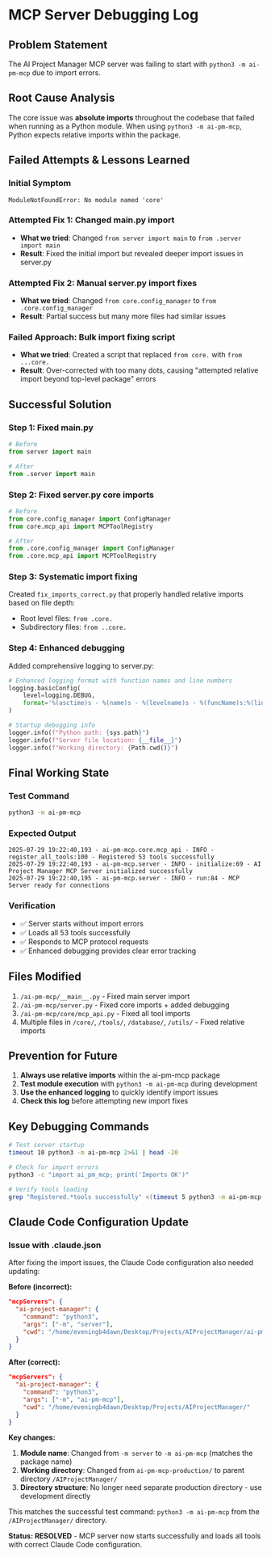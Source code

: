 # MCP Server Debugging Log

## Problem Statement
The AI Project Manager MCP server was failing to start with `python3 -m ai-pm-mcp` due to import errors.

## Root Cause Analysis
The core issue was **absolute imports** throughout the codebase that failed when running as a Python module. When using `python3 -m ai-pm-mcp`, Python expects relative imports within the package.

## Failed Attempts & Lessons Learned

### Initial Symptom
```
ModuleNotFoundError: No module named 'core'
```

### Attempted Fix 1: Changed __main__.py import
- **What we tried**: Changed `from server import main` to `from .server import main`
- **Result**: Fixed the initial import but revealed deeper import issues in server.py

### Attempted Fix 2: Manual server.py import fixes  
- **What we tried**: Changed `from core.config_manager` to `from .core.config_manager`
- **Result**: Partial success but many more files had similar issues

### Failed Approach: Bulk import fixing script
- **What we tried**: Created a script that replaced `from core.` with `from ...core.`
- **Result**: Over-corrected with too many dots, causing "attempted relative import beyond top-level package" errors

## Successful Solution

### Step 1: Fixed __main__.py
```python
# Before
from server import main

# After  
from .server import main
```

### Step 2: Fixed server.py core imports
```python
# Before
from core.config_manager import ConfigManager
from core.mcp_api import MCPToolRegistry

# After
from .core.config_manager import ConfigManager
from .core.mcp_api import MCPToolRegistry
```

### Step 3: Systematic import fixing
Created `fix_imports_correct.py` that properly handled relative imports based on file depth:
- Root level files: `from .core.`
- Subdirectory files: `from ..core.`

### Step 4: Enhanced debugging
Added comprehensive logging to server.py:
```python
# Enhanced logging format with function names and line numbers
logging.basicConfig(
    level=logging.DEBUG,
    format='%(asctime)s - %(name)s - %(levelname)s - %(funcName)s:%(lineno)d - %(message)s'
)

# Startup debugging info
logger.info(f"Python path: {sys.path}")
logger.info(f"Server file location: {__file__}")
logger.info(f"Working directory: {Path.cwd()}")
```

## Final Working State

### Test Command
```bash
python3 -m ai-pm-mcp
```

### Expected Output
```
2025-07-29 19:22:40,193 - ai-pm-mcp.core.mcp_api - INFO - register_all_tools:100 - Registered 53 tools successfully
2025-07-29 19:22:40,193 - ai-pm-mcp.server - INFO - initialize:69 - AI Project Manager MCP Server initialized successfully
2025-07-29 19:22:40,195 - ai-pm-mcp.server - INFO - run:84 - MCP Server ready for connections
```

### Verification
- ✅ Server starts without import errors
- ✅ Loads all 53 tools successfully  
- ✅ Responds to MCP protocol requests
- ✅ Enhanced debugging provides clear error tracking

## Files Modified
1. `/ai-pm-mcp/__main__.py` - Fixed main server import
2. `/ai-pm-mcp/server.py` - Fixed core imports + added debugging
3. `/ai-pm-mcp/core/mcp_api.py` - Fixed all tool imports
4. Multiple files in `/core/`, `/tools/`, `/database/`, `/utils/` - Fixed relative imports

## Prevention for Future
1. **Always use relative imports** within the ai-pm-mcp package
2. **Test module execution** with `python3 -m ai-pm-mcp` during development
3. **Use the enhanced logging** to quickly identify import issues
4. **Check this log** before attempting new import fixes

## Key Debugging Commands
```bash
# Test server startup
timeout 10 python3 -m ai-pm-mcp 2>&1 | head -20

# Check for import errors
python3 -c "import ai_pm_mcp; print('Imports OK')"

# Verify tools loading
grep "Registered.*tools successfully" <(timeout 5 python3 -m ai-pm-mcp 2>&1)
```

## Claude Code Configuration Update

### Issue with .claude.json
After fixing the import issues, the Claude Code configuration also needed updating:

**Before (incorrect):**
```json
"mcpServers": {
  "ai-project-manager": {
    "command": "python3",
    "args": ["-m", "server"],
    "cwd": "/home/eveningb4dawn/Desktop/Projects/AIProjectManager/ai-pm-mcp-production/"
  }
}
```

**After (correct):**
```json
"mcpServers": {
  "ai-project-manager": {
    "command": "python3", 
    "args": ["-m", "ai-pm-mcp"],
    "cwd": "/home/eveningb4dawn/Desktop/Projects/AIProjectManager/"
  }
}
```

**Key changes:**
1. **Module name**: Changed from `-m server` to `-m ai-pm-mcp` (matches the package name)
2. **Working directory**: Changed from `ai-pm-mcp-production/` to parent directory `/AIProjectManager/`
3. **Directory structure**: No longer need separate production directory - use development directly

This matches the successful test command: `python3 -m ai-pm-mcp` from the `/AIProjectManager/` directory.

**Status: RESOLVED** - MCP server now starts successfully and loads all tools with correct Claude Code configuration.